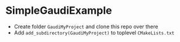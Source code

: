 # SimpleGaudiExample

* Create folder `GaudiMyProject` and clone this repo over there
* Add `add_subdirectory(GaudiMyProject)` to toplevel `CMakeLists.txt`
